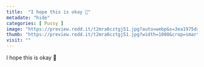 ```yaml
---
title:  "I hope this is okay 🥺"
metadate: "hide"
categories: [ Pussy ]
image: "https://preview.redd.it/t2mra6cztgj51.jpg?auto=webp&s=3ea1975da31e6a66575321f4be1bc8d36853fb86"
thumb: "https://preview.redd.it/t2mra6cztgj51.jpg?width=1080&crop=smart&auto=webp&s=3352eee51de867407e6bb5db11babe7ade25b722"
visit: ""
---
```

I hope this is okay 🥺
